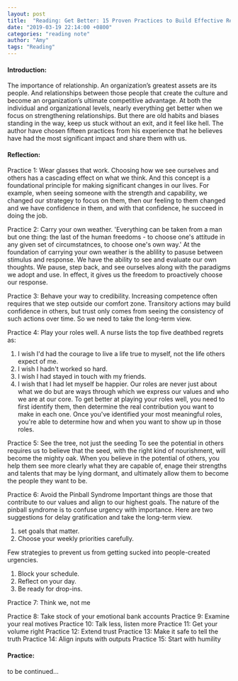 ```yaml
---
layout: post
title:  "Reading: Get Better: 15 Proven Practices to Build Effective Relationships at Work by Todd Davis"
date: "2019-03-19 22:14:00 +0800"
categories: "reading note"
author: "Amy"
tags: "Reading"
---    
```



#### Introduction:
The importance of relationship. An organization’s greatest assets are its people. And relationships between those people that create the culture and become an organization’s ultimate competitive advantage. At both the individual and organizational levels, nearly everything get better when we focus on strengthening relationships. But there are old habits and biases standing in the way, keep us stuck without an exit, and it feel like hell. The author have chosen fifteen practices from his experience that he believes have had the most significant impact and share them with us.

#### Reflection:
Practice 1: Wear glasses that work.
Choosing how we see ourselves and others has a cascading effect on what we think. And this concept is a foundational principle for making significant changes in our lives. For example, when seeing someone with the strength and capability, we changed our strategey to focus on them, then our feeling to them changed and we have confidence in them, and with that confidence, he succeed in doing the job.

Practice 2: Carry your own weather.
'Everything can be taken from a man but one thing: the last of the human freedoms - to choose one's attitude in any given set of circumstatnces, to choose one's own way.'
At the foundation of carrying your own weather is the ablility to pasuse between stimulus and response. We have the ability to see and evaluate our own thoughts. We pause, step back, and see ourselves along with the paradigms we adopt and use. In effect, it gives us the freedom to proactively choose our response.

Practice 3: Behave your way to credibility.
Increasing competence often requires that we step outside our comfort zone. Transitory actions may build confidence in others, but trust only comes from seeing the consistency of such actions over time. So we need to take the long-term view.

Practice 4: Play your roles well.
A nurse lists the top five deathbed regrets as:
1. I wish I'd had the courage to live a life true to myself, not the life others expect of me.
2. I wish I hadn't worked so hard.
3. I wish I had stayed in touch with my friends.
4. I wish that I had let myself be happier.
Our roles are never just about what we do but are ways through which we express our values and who we are at our core.
To get better at playing your roles well, you need to first identify them, then determine the real contribution you want to make in each one. Once you've identified your most meaningful roles, you're able to determine how and when you want to show up in those roles.

Practice 5: See the tree, not just the seeding
To see the potential in others requires us to believe that the seed, with the right kind of nourishment, will become the mighty oak. When you believe in the potential of others, you help them see more clearly what they are capable of, enage their strengths and talents that may be lying dormant, and ultimately allow them to become the people they want to be.

Practice 6: Avoid the Pinball Syndrome
Important things are those that contribute to our values and align to our highest goals. The nature of the pinball syndrome is to confuse urgency with importance. 
Here are two suggestions for delay gratification and take the long-term view.
1. set goals that matter.
2. Choose your weekly priorities carefully.

Few strategies to prevent us from getting sucked into people-created urgencies.
1. Block your schedule.
2. Reflect on your day.
3. Be ready for drop-ins.

Practice 7: Think we, not me

Practice 8: Take stock of your emotional bank accounts
Practice 9: Examine your real motives
Practice 10: Talk less, listen more
Practice 11: Get your volume right
Practice 12: Extend trust
Practice 13: Make it safe to tell the truth
Practice 14: Align inputs with outputs
Practice 15: Start with humility
#### Practice:

to be continued...